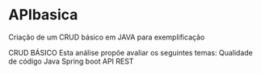 # APIbasica
Criação de um CRUD básico em JAVA para exemplificação 

CRUD BÁSICO
Esta análise propõe avaliar os seguintes temas:
Qualidade de código
Java
Spring boot
API REST
